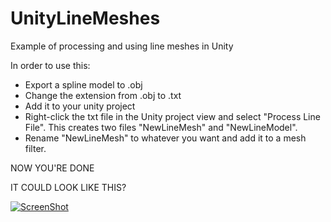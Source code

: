UnityLineMeshes
===============

Example of processing and using line meshes in Unity

In order to use this:
- Export a spline model to .obj
- Change the extension from .obj to .txt
- Add it to your unity project
- Right-click the txt file in the Unity project view and select "Process Line File".  This creates two files "NewLineMesh" and "NewLineModel".
- Rename "NewLineMesh" to whatever you want and add it to a mesh filter.

NOW YOU'RE DONE

IT COULD LOOK LIKE THIS?


[![ScreenShot](http://37.media.tumblr.com/287f2d8879e025961a6c676fe2402cd1/tumblr_mwmwgdiHzX1s5hzo1o2_500.gif)](http://37.media.tumblr.com/287f2d8879e025961a6c676fe2402cd1/tumblr_mwmwgdiHzX1s5hzo1o2_500.gif)
